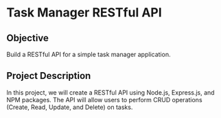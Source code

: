 # Task Manager RESTful API

## Objective

Build a RESTful API for a simple task manager application.

## Project Description

In this project, we will create a RESTful API using Node.js, Express.js, and NPM packages. The API will allow users to perform CRUD operations (Create, Read, Update, and Delete) on tasks.
